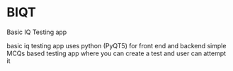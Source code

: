 # BIQT
Basic IQ Testing app

basic iq testing app
uses python (PyQT5) for front end and backend 
simple MCQs based testing app where you can create a test and user can attempt it
